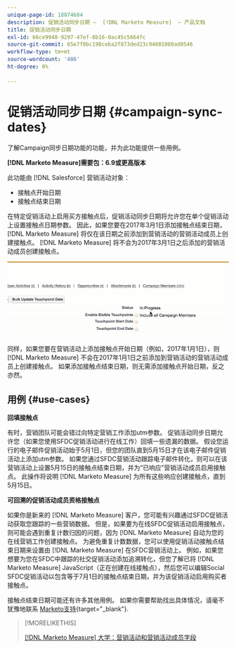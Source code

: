 ```yaml
---
unique-page-id: 18874684
description: 促销活动同步日期 —  [!DNL Marketo Measure]  — 产品文档
title: 促销活动同步日期
exl-id: 66ce9948-9297-47ef-8b16-0ac45c5664fc
source-git-commit: 65e7f8bc198ceba2f873ded23c94601080ad0546
workflow-type: tm+mt
source-wordcount: '486'
ht-degree: 0%

---
```


# 促销活动同步日期 {#campaign-sync-dates}

了解Campaign同步日期功能的功能，并为此功能提供一些用例。

**[!DNL Marketo Measure]需要包：6.9或更高版本**

此功能由 [!DNL Salesforce] 营销活动对象：

* 接触点开始日期
* 接触点结束日期

在特定促销活动上启用买方接触点后，促销活动同步日期将允许您在单个促销活动上设置接触点日期参数。 因此，如果您要在2017年3月1日添加接触点结束日期， [!DNL Marketo Measure] 将仅在该日期之前添加到营销活动的营销活动成员上创建接触点。 [!DNL Marketo Measure] 将不会为2017年3月1日之后添加的营销活动成员创建接触点。

![](assets/1.gif)

同样，如果您要在营销活动上添加接触点开始日期（例如，2017年1月1日），则 [!DNL Marketo Measure] 不会在2017年1月1日之前添加到营销活动的营销活动成员上创建接触点。 如果添加接触点结束日期，则无需添加接触点开始日期，反之亦然。

## 用例 {#use-cases}

**回填接触点**

有时，营销团队可能会错过向特定营销工作添加utm参数。 促销活动同步日期允许您（如果您使用SFDC促销活动进行在线工作）回填一些遗漏的数据。 假设您运行的电子邮件促销活动始于5月1日，但您的团队直到5月15日才在该电子邮件促销活动上添加utm参数。 如果您通过SFDC营销活动跟踪电子邮件转化，则可以在该营销活动上设置5月15日的接触点结束日期，并为“已响应”营销活动成员启用接触点。 此操作将说明 [!DNL Marketo Measure] 为所有这些响应创建接触点，直到5月15日。

**可回溯的促销活动成员资格接触点**

如果你是新来的 [!DNL Marketo Measure] 客户，您可能有兴趣通过SFDC促销活动获取您跟踪的一些营销数据。 但是，如果要为在线SFDC促销活动启用接触点，则可能会遇到重复计数归因的问题，因为 [!DNL Marketo Measure] 自动为您的在线营销工作创建接触点。 为避免重复计数数据，您可以使用促销活动接触点结束日期来设置由 [!DNL Marketo Measure] 在SFDC营销活动上。 例如，如果您想要为您在SFDC中跟踪的社交促销活动添加追溯转化，但您了解已将 [!DNL Marketo Measure] JavaScript（正在创建在线接触点），然后您可以编辑Social SFDC促销活动以包含等于7月1日的接触点结束日期，并为该促销活动启用购买者接触点。

接触点结束日期可能还有许多其他用例。 如果你需要帮助找出具体情况，请毫不犹豫地联系 [Marketo支持](https://nation.marketo.com/t5/support/ct-p/Support){target="_blank"}.

>[!MORELIKETHIS]
>
>[[!DNL Marketo Measure] 大学：营销活动和营销活动成员字段](https://learn.bizible.com/2-bizible-customization/137720https://universityonline.marketo.com/courses/bizible-fundamentals-channel-management/#/page/5c63007334d9f0367662b758)
